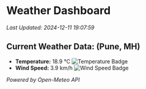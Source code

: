 
# Weather Dashboard

_Last Updated: 2024-12-11 19:07:59_

## Current Weather Data: (Pune, MH)
- **Temperature:** 18.9 °C ![Temperature Badge](https://img.shields.io/badge/Temperature-Low%20Temp-blue)
- **Wind Speed:** 3.9 km/h ![Wind Speed Badge](https://img.shields.io/badge/Wind%20Speed-Low%20Wind-blue)

*Powered by Open-Meteo API*
